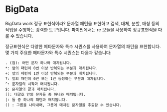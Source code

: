 # BigData
BigData work
정규 표현식이라?
문자열 패턴을 표현하고 검색, 대체, 분할, 매칭 등의 작업을 수행하는 강력한 도구입니다. 파이썬에서는 re 모듈을 사용하여 정규표현식을 다룰 수 있습니다.

정규표현식은 다양한 메타문자와 특수 시퀀스를 사용하여 문자열의 패턴을 표현합니다. 몇 가지 주요한 메타문자와 특수 시퀀스는 다음과 같습니다:

    . (점): 어떤 문자 하나와 매치됩니다.
    *: 앞의 패턴이 0번 이상 반복되는 부분과 매치됩니다.
    +: 앞의 패턴이 1번 이상 반복되는 부분과 매치됩니다.
    ?: 앞의 패턴이 0번 또는 1번 등장하는 부분과 매치됩니다.
    ^: 문자열의 시작과 매치됩니다.
    $: 문자열의 끝과 매치됩니다.
    []: 대괄호 안의 문자들 중 하나와 매치됩니다.
    |: 둘 중 하나의 패턴과 매치됩니다.
    () : 그룹을 나타내며, 그룹에 매치된 문자열을 추출할 수 있습니다.
    
    
    

